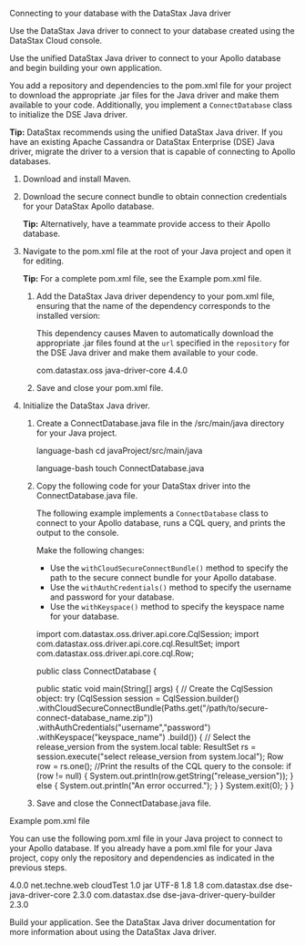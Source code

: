 Connecting to your database with the DataStax Java driver

Use the DataStax Java driver to connect to your database created using the DataStax Cloud console.

Use the unified DataStax Java driver to connect to your Apollo database and begin building your own application.

You add a repository and dependencies to the pom.xml file for your project to download the appropriate .jar files for the Java driver and make them available to your code. Additionally, you implement a `ConnectDatabase` class to initialize the DSE Java driver.

**Tip:** DataStax recommends using the unified DataStax Java driver. If you have an existing Apache Cassandra or DataStax Enterprise (DSE) Java driver, migrate the driver to a version that is capable of connecting to Apollo databases.

1.  Download and install Maven.
2.  Download the secure connect bundle to obtain connection credentials for your DataStax Apollo database.

    **Tip:** Alternatively, have a teammate provide access to their Apollo database.


1.  Navigate to the pom.xml file at the root of your Java project and open it for editing.

    **Tip:** For a complete pom.xml file, see the Example pom.xml file.

    1.  Add the DataStax Java driver dependency to your pom.xml file, ensuring that the name of the dependency corresponds to the installed version:

        This dependency causes Maven to automatically download the appropriate .jar files found at the `url` specified in the `repository` for the DSE Java driver and make them available to your code.

        
        <dependency>
          <groupId>com.datastax.oss</groupId>
          <artifactId>java-driver-core</artifactId>
          <version>4.4.0</version>
        </dependency>
        
        

    2.  Save and close your pom.xml file.
2.  Initialize the DataStax Java driver.
    1.  Create a ConnectDatabase.java file in the /src/main/java directory for your Java project.

        language-bash
        cd javaProject/src/main/java
        

        language-bash
        touch ConnectDatabase.java
        

    2.  Copy the following code for your DataStax driver into the ConnectDatabase.java file.

        The following example implements a `ConnectDatabase` class to connect to your Apollo database, runs a CQL query, and prints the output to the console.

        Make the following changes:

        -   Use the `withCloudSecureConnectBundle()` method to specify the path to the secure connect bundle for your Apollo database.
        -   Use the `withAuthCredentials()` method to specify the username and password for your database.
        -   Use the `withKeyspace()` method to specify the keyspace name for your database.
        
        import com.datastax.oss.driver.api.core.CqlSession;
        import com.datastax.oss.driver.api.core.cql.ResultSet;
        import com.datastax.oss.driver.api.core.cql.Row;
        
        public class ConnectDatabase {
        
           public static void main(String[] args) {
               // Create the CqlSession object:
               try (CqlSession session = CqlSession.builder()
                   .withCloudSecureConnectBundle(Paths.get("/path/to/secure-connect-database_name.zip"))
                   .withAuthCredentials("username","password")
                   .withKeyspace("keyspace_name")
                   .build()) {
                   // Select the release_version from the system.local table:
                   ResultSet rs = session.execute("select release_version from system.local");
                   Row row = rs.one();
                   //Print the results of the CQL query to the console:
                   if (row != null) {
                       System.out.println(row.getString("release_version"));
                   } else {
                       System.out.println("An error occurred.");
                   }
               }
               System.exit(0);
           }
        }
        
        

    3.  Save and close the ConnectDatabase.java file.

Example pom.xml file

You can use the following pom.xml file in your Java project to connect to your Apollo database. If you already have a pom.xml file for your Java project, copy only the repository and dependencies as indicated in the previous steps.


<?xml version="1.0" encoding="UTF-8"?>
<project xmlns="http://maven.apache.org/POM/4.0.0" xmlns:xsi="http://www.w3.org/2001/XMLSchema-instance" xsi:schemaLocation="http://maven.apache.org/POM/4.0.0 http://maven.apache.org/xsd/maven-4.0.0.xsd">
    <modelVersion>4.0.0</modelVersion>
    <groupId>net.techne.web</groupId>
    <artifactId>cloudTest</artifactId>
    <version>1.0</version>
    <packaging>jar</packaging>
    <properties>
        <project.build.sourceEncoding>UTF-8</project.build.sourceEncoding>
        <maven.compiler.source>1.8</maven.compiler.source>
        <maven.compiler.target>1.8</maven.compiler.target>
    </properties>
    <dependencies>
        <!-- START-javaDriverDependencyCore -->
        <dependency>
            <groupId>com.datastax.dse</groupId>
            <artifactId>dse-java-driver-core</artifactId>
            <version>2.3.0</version>
        </dependency>
        <!-- END-javaDriverDependencyCore -->
        <!-- START-javaDriverDependencyQuery -->
        <dependency>
            <groupId>com.datastax.dse</groupId>
            <artifactId>dse-java-driver-query-builder</artifactId>
            <version>2.3.0</version>
        </dependency>
        <!-- END-javaDriverDependencyQuery -->
    </dependencies>
</project>


Build your application. See the DataStax Java driver documentation for more information about using the DataStax Java driver.

